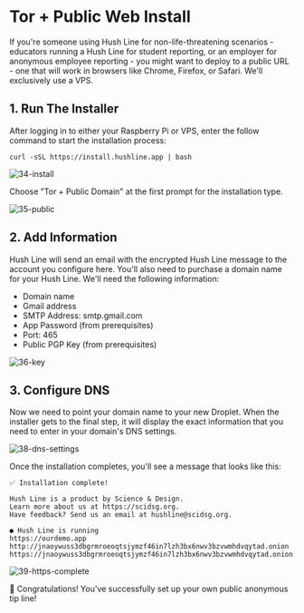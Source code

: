 # Tor + Public Web Install

If you're someone using Hush Line for non-life-threatening scenarios - educators running a Hush Line for student reporting, or an employer for anonymous employee reporting - you might want to deploy to a public URL - one that will work in browsers like Chrome, Firefox, or Safari. We'll exclusively use a VPS. 

## 1. Run The Installer

After logging in to either your Raspberry Pi or VPS, enter the follow command to start the installation process:

`curl -sSL https://install.hushline.app | bash`

![34-install](https://github.com/scidsg/project-info/assets/28545431/b5563f02-5a49-42d2-bd7b-3e1cee3b15c6)

Choose "Tor + Public Domain" at the first prompt for the installation type.

![35-public](https://github.com/scidsg/project-info/assets/28545431/299aba44-9636-466d-aa20-7cb4e444cfb6)

## 2. Add Information

Hush Line will send an email with the encrypted Hush Line message to the account you configure here. You'll also need to purchase a domain name for your Hush Line. We'll need the following information:

- Domain name
- Gmail address
- SMTP Address: smtp.gmail.com
- App Password (from prerequisites)
- Port: 465
- Public PGP Key (from prerequisites)

![36-key](https://github.com/scidsg/project-info/assets/28545431/7af7d0e6-0d06-4cbf-8794-263685b43584)

## 3. Configure DNS

Now we need to point your domain name to your new Droplet. When the installer gets to the final step, it will display the exact information that you need to enter in your domain's DNS settings.

![38-dns-settings](https://github.com/scidsg/project-info/assets/28545431/4fd3edbd-b50d-4a42-80c9-d263e2e32944)

Once the installation completes, you'll see a message that looks like this:

```
✅ Installation complete!

Hush Line is a product by Science & Design.
Learn more about us at https://scidsg.org.
Have feedback? Send us an email at hushline@scidsg.org.

● Hush Line is running
https://ourdemo.app
http://jnaoywuss3dbgrmroeoqtsjymzf46in7lzh3bx6nwv3bzvwmhdvqytad.onion
https://jnaoywuss3dbgrmroeoqtsjymzf46in7lzh3bx6nwv3bzvwmhdvqytad.onion.ourdemo.app
```

![39-https-complete](https://github.com/scidsg/project-info/assets/28545431/0778ea02-4d90-4403-b33a-b7af084d822d)

🎉 Congratulations! You've successfully set up your own public anonymous tip line! 
